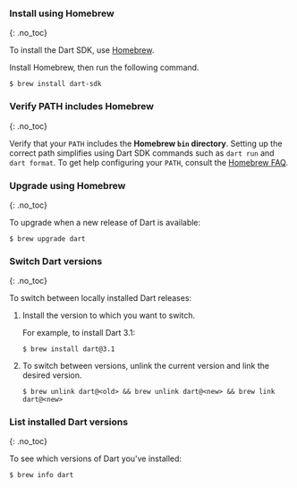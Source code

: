 
### Install using Homebrew
{: .no_toc}

To install the Dart SDK, use [Homebrew][].

Install Homebrew, then run the following command.

```terminal
$ brew install dart-sdk
```

### Verify PATH includes Homebrew
{: .no_toc}

Verify that your `PATH` includes the **Homebrew `bin` directory**.
Setting up the correct path simplifies using Dart SDK commands
such as `dart run` and `dart format`.
To get help configuring your `PATH`, consult the [Homebrew FAQ][].

### Upgrade using Homebrew
{: .no_toc}

To upgrade when a new release of Dart is available:

```terminal
$ brew upgrade dart
```

### Switch Dart versions
{: .no_toc}

To switch between locally installed Dart releases:

1. Install the version to which you want to switch.

   For example, to install Dart 3.1:

   ```terminal
   $ brew install dart@3.1
   ```

1. To switch between versions,
   unlink the current version and link the desired version.

   ```terminal
   $ brew unlink dart@<old> && brew unlink dart@<new> && brew link dart@<new>
   ```

### List installed Dart versions
{: .no_toc}

To see which versions of Dart you've installed:

```terminal
$ brew info dart
```

[Homebrew]: https://brew.sh
[Homebrew FAQ]: https://docs.brew.sh/FAQ
